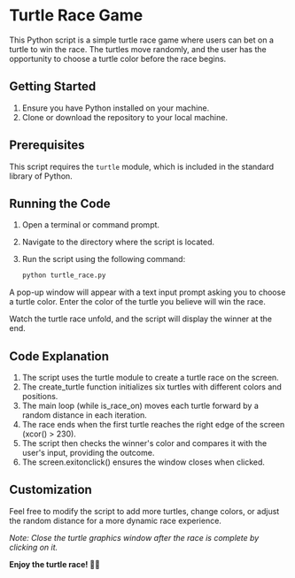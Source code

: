 # Turtle Race Game

This Python script is a simple turtle race game where users can bet on a turtle to win the race. The turtles move randomly, and the user has the opportunity to choose a turtle color before the race begins.

## Getting Started

1. Ensure you have Python installed on your machine.
2. Clone or download the repository to your local machine.

## Prerequisites

This script requires the `turtle` module, which is included in the standard library of Python.

## Running the Code

1. Open a terminal or command prompt.
2. Navigate to the directory where the script is located.
3. Run the script using the following command:

   ```bash
   python turtle_race.py

A pop-up window will appear with a text input prompt asking you to choose a turtle color.
    Enter the color of the turtle you believe will win the race.

Watch the turtle race unfold, and the script will display the winner at the end.

## Code Explanation

1. The script uses the turtle module to create a turtle race on the screen.
2. The create_turtle function initializes six turtles with different colors and positions.
3. The main loop (while is_race_on) moves each turtle forward by a random distance in each iteration.
4. The race ends when the first turtle reaches the right edge of the screen (xcor() > 230).
5. The script then checks the winner's color and compares it with the user's input, providing the outcome.
6. The screen.exitonclick() ensures the window closes when clicked.

## Customization

Feel free to modify the script to add more turtles, change colors, or adjust the random distance for a more dynamic race experience.

_Note: Close the turtle graphics window after the race is complete by clicking on it._

**Enjoy the turtle race! 🐢🏁**
